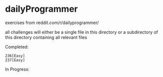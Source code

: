 # dailyProgrammer
exercises from reddit.com/r/dailyprogrammer/

all challenges will either be
    a single file in this directory or
    a subdirectory of this directory containing all relevant files

Completed:

	236[Easy]    
    237[Easy]

In Progress:

	
